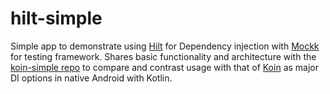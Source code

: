 # hilt-simple
Simple app to demonstrate using [Hilt](https://dagger.dev/hilt/) for Dependency injection with [Mockk](https://mockk.io/) for testing framework. Shares basic functionality and architecture with the [koin-simple repo](https://github.com/sierraobryan/koin-simple) to compare and contrast usage with that of [Koin](https://insert-koin.io/) as major DI options in native Android with Kotlin. 
